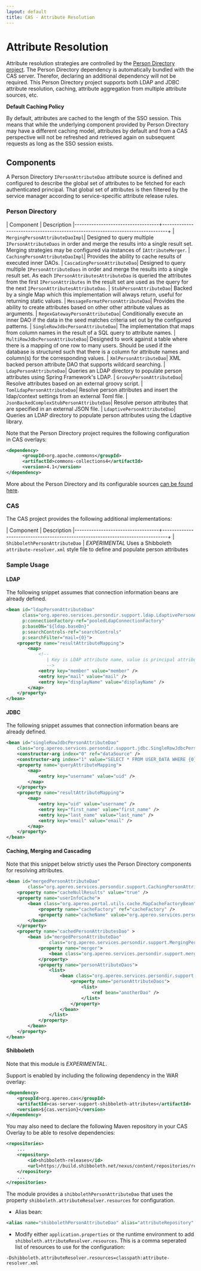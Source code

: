 ```yaml
---
layout: default
title: CAS - Attribute Resolution
---
```


# Attribute Resolution
Attribute resolution strategies are controlled by the [Person Directory project](https://github.com/Jasig/person-directory). 
The Person Directory dependency is automatically bundled with the CAS server. Therefor, declaring an additional dependency will not be required. 
This Person Directory project supports both LDAP and JDBC attribute resolution, caching, attribute aggregation from multiple attribute sources, etc.

<div class="alert alert-info"><strong>Default Caching Policy</strong><p>By default, attributes are cached to the length of the SSO session. 
This means that while the underlying component provided by Person Directory may have a different caching model, attributes by default and from 
a CAS perspective will not be refreshed and retrieved again on subsequent requests as long as the SSO session exists.</p></div>


## Components
A Person Directory `IPersonAttributeDao` attribute source is defined and configured to describe the global set of attributes to be fetched 
for each authenticated principal. That global set of attributes is then filtered by the service manager according to service-specific attribute release rules. 

### Person Directory

| Component         					| Description 
|-----------------------------------+--------------------------------------------------------------------------------+
| `MergingPersonAttributeDaoImpl`| Designed to query multiple `IPersonAttributeDaos` in order and merge the results into a single result set. Merging strategies may be configured via instances of `IAttributeMerger`.
| `CachingPersonAttributeDaoImpl`| Provides the ability to cache results of executed inner DAOs.
| `CascadingPersonAttributeDao`| Designed to query multiple `IPersonAttributeDaos` in order and merge the results into a single result set. As each `IPersonAttributesAttributeDao` is queried the attributes from the first `IPersonAttributes` in the result set are used as the query for the next `IPersonAttributesAttributeDao`. 
| `StubPersonAttributeDao`| Backed by a single Map which this implementation will always return, useful for returning static values.
| `MessageFormatPersonAttributeDao`| Provides the ability to create attributes based on other other attribute values as arguments.
| `RegexGatewayPersonAttributeDao`| Conditionally execute an inner DAO if the data in the seed matches criteria set out by the configured patterns.
| `SingleRowJdbcPersonAttributeDao`| The implementation that maps from column names in the result of a SQL query to attribute names.
| `MultiRowJdbcPersonAttributeDao`| Designed to work against a table where there is a mapping of one row to many users. Should be used if the database is structured such that there is a column for attribute names and column(s) for the corresponding values.
| `XmlPersonAttributeDao`| XML backed person attribute DAO that supports wildcard searching.
| `LdapPersonAttributeDao`| Queries an LDAP directory to populate person attributes using Spring Framework's LDAP.
| `GroovyPersonAttributeDao`| Resolve attributes based on an external groovy script.
| `TomlLdapPersonAttributeDao`| Resolve person attributes and insert the ldap/context settings from an external Toml file. 
| `JsonBackedComplexStubPersonAttributeDao`| Resolve person attributes that are specified in an external JSON file.
| `LdaptivePersonAttributeDao`| Queries an LDAP directory to populate person attributes using the Ldaptive library.

Note that the Person Directory project requires the following configuration in CAS overlays:

```xml
<dependency>
      <groupId>org.apache.commons</groupId>
      <artifactId>commons-collections4</artifactId>
      <version>4.1</version>
</dependency>
```

More about the Person Directory and its configurable sources [can be found here](https://wiki.jasig.org/display/PDM15/Person+Directory+1.5+Manual).


### CAS
The CAS project provides the following additional implementations:

| Component         					| Description 
|-----------------------------------+--------------------------------------------------------------------------------+
| `ShibbolethPersonAttributeDao` | *EXPERIMENTAL* Uses a Shibboleth `attribute-resolver.xml` style file to define and populate person attributes

### Sample Usage


#### LDAP
The following snippet assumes that connection information beans are already defined.

```xml
<bean id="ldapPersonAttributeDao"
      class="org.apereo.services.persondir.support.ldap.LdaptivePersonAttributeDao"
      p:connectionFactory-ref="pooledLdapConnectionFactory"
      p:baseDN="${ldap.baseDn}"
      p:searchControls-ref="searchControls"
      p:searchFilter="mail={0}">
    <property name="resultAttributeMapping">
        <map>
            <!--
               | Key is LDAP attribute name, value is principal attribute name.
               -->
            <entry key="member" value="member" />
            <entry key="mail" value="mail" />
            <entry key="displayName" value="displayName" />
        </map>
    </property>
</bean>
```


#### JDBC
The following snippet assumes that connection information beans are already defined.

```xml
<bean id="singleRowJdbcPersonAttributeDao"
    class="org.apereo.services.persondir.support.jdbc.SingleRowJdbcPersonAttributeDao">
    <constructor-arg index="0" ref="dataSource" />
    <constructor-arg index="1" value="SELECT * FROM USER_DATA WHERE {0}" />
    <property name="queryAttributeMapping">
        <map>
            <entry key="username" value="uid" />
        </map>
    </property>
    <property name="resultAttributeMapping">
        <map>
            <entry key="uid" value="username" />
            <entry key="first_name" value="first_name" />
            <entry key="last_name" value="last_name" />
            <entry key="email" value="email" />
        </map>
    </property>
</bean>
```


#### Caching, Merging and Cascading
Note that this snippet below strictly uses the Person Directory components for resolving attributes.

```xml
<bean id="mergedPersonAttributeDao"
        class="org.apereo.services.persondir.support.CachingPersonAttributeDaoImpl">
    <property name="cacheNullResults" value="true" />
    <property name="userInfoCache">
        <bean class="org.apereo.portal.utils.cache.MapCacheFactoryBean">
            <property name="cacheFactory" ref="cacheFactory" />
            <property name="cacheName" value="org.apereo.services.persondir.USER_INFO.merged" />
        </bean>
    </property>
    <property name="cachedPersonAttributesDao" >
        <bean id="mergedPersonAttributeDao"                 
                class="org.apereo.services.persondir.support.MergingPersonAttributeDaoImpl">
            <property name="merger">
                <bean class="org.apereo.services.persondir.support.merger.NoncollidingAttributeAdder" />
            </property>
            <property name="personAttributeDaos">
                <list>
                    <bean class="org.apereo.services.persondir.support.CascadingPersonAttributeDao">
                        <property name="personAttributeDaos">
                            <list>
                                <ref bean="anotherDao" />
                            </list>
                        </property>
                    </bean>
                </list>
            </property>
        </bean>
    </property>
</bean>
```


#### Shibboleth
Note that this module is *EXPERIMENTAL*.

Support is enabled by including the following dependency in the WAR overlay:

```xml
<dependency>
    <groupId>org.apereo.cas</groupId>
    <artifactId>cas-server-support-shibboleth-attributes</artifactId>
    <version>${cas.version}</version>
</dependency>
```

You may also need to declare the following Maven repository in your CAS Overlay to be able to resolve dependencies:

```xml
<repositories>
    ...
    <repository>
        <id>shibboleth-releases</id>
        <url>https://build.shibboleth.net/nexus/content/repositories/releases</url>
    </repository>
    ...
</repositories>
```

The module provides a `shibbolethPersonAttributeDao` that uses the property `shibboleth.attributeResolver.resources`
for configuration.

- Alias bean:

```xml
<alias name="shibbolethPersonAttributeDao" alias="attributeRepository" />
```

- Modify either `application.properties` or the runtime environment to add `shibboleth.attributeResolver.resources`. This is a
comma seperated list of resources to use for the configuration:

```shell
-Dshibboleth.attributeResolver.resources=classpath:attribute-resolver.xml
```
